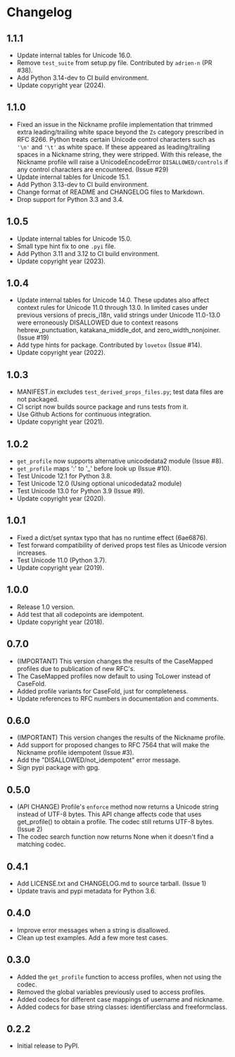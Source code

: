# Changelog

## 1.1.1

-   Update internal tables for Unicode 16.0.
-   Remove `test_suite` from setup.py file. Contributed by `adrien-n` (PR #38).
-   Add Python 3.14-dev to CI build environment.
-   Update copyright year (2024).

## 1.1.0

-   Fixed an issue in the Nickname profile implementation that trimmed
    extra leading/trailing white space beyond the `Zs`
    category prescribed in RFC 8266. Python treats certain
    Unicode control characters such as `'\n'` and `'\t'` as white space. If
    these appeared as leading/trailing spaces in a Nickname string, they
    were stripped. With this release, the Nickname profile will raise a
    UnicodeEncodeError `DISALLOWED/controls` if any control
    characters are encountered. (Issue #29)
-   Update internal tables for Unicode 15.1.
-   Add Python 3.13-dev to CI build environment.
-   Change format of README and CHANGELOG files to Markdown.
-   Drop support for Python 3.3 and 3.4.

## 1.0.5

-   Update internal tables for Unicode 15.0.
-   Small type hint fix to one `.pyi` file.
-   Add Python 3.11 and 3.12 to CI build environment.
-   Update copyright year (2023).

## 1.0.4

-   Update internal tables for Unicode 14.0. These updates also affect
    context rules for Unicode 11.0 through 13.0. In limited cases under
    previous versions of precis_i18n, valid strings under Unicode
    11.0-13.0 were erroneously DISALLOWED due to context reasons
    hebrew_punctuation, katakana_middle_dot, and zero_width_nonjoiner.
    (Issue #19)
-   Add type hints for package. Contributed by `lovetox` (Issue #14).
-   Update copyright year (2022).

## 1.0.3

-   MANIFEST.in excludes `test_derived_props_files.py`; test
    data files are not packaged.
-   CI script now builds source package and runs tests from it.
-   Use Github Actions for continuous integration.
-   Update copyright year (2021).

## 1.0.2

-   `get_profile` now supports alternative unicodedata2 module (Issue
    #8).
-   `get_profile` maps \':\' to \'\_\' before look up (Issue #10).
-   Test Unicode 12.1 for Python 3.8.
-   Test Unicode 12.0 (Using optional unicodedata2 module)
-   Test Unicode 13.0 for Python 3.9 (Issue #9).
-   Update copyright year (2020).

## 1.0.1

-   Fixed a dict/set syntax typo that has no runtime effect (6ae6876).
-   Test forward compatibility of derived props test files as Unicode
    version increases.
-   Test Unicode 11.0 (Python 3.7).
-   Update copyright year (2019).

## 1.0.0

-   Release 1.0 version.
-   Add test that all codepoints are idempotent.
-   Update copyright year (2018).

## 0.7.0

-   (IMPORTANT) This version changes the results of the CaseMapped
    profiles due to publication of new RFC\'s.
-   The CaseMapped profiles now default to using ToLower instead of
    CaseFold.
-   Added profile variants for CaseFold, just for completeness.
-   Update references to RFC numbers in documentation and comments.

## 0.6.0

-   (IMPORTANT) This version changes the results of the Nickname
    profile.
-   Add support for proposed changes to RFC 7564 that will make the
    Nickname profile idempotent (Issue #3).
-   Add the \"DISALLOWED/not_idempotent\" error message.
-   Sign pypi package with gpg.

## 0.5.0

-   (API CHANGE) Profile\'s `enforce` method now returns a Unicode
    string instead of UTF-8 bytes. This API change affects code that
    uses get_profile() to obtain a profile. The codec still returns
    UTF-8 bytes. (Issue 2)
-   The codec search function now returns None when it doesn\'t find a
    matching codec.

## 0.4.1

-   Add LICENSE.txt and CHANGELOG.md to source tarball. (Issue 1)
-   Update travis and pypi metadata for Python 3.6.

## 0.4.0

-   Improve error messages when a string is disallowed.
-   Clean up test examples. Add a few more test cases.

## 0.3.0

-   Added the `get_profile` function to access profiles, when not using
    the codec.
-   Removed the global variables previously used to access profiles.
-   Added codecs for different case mappings of username and nickname.
-   Added codecs for base string classes: identifierclass and
    freeformclass.

## 0.2.2

-   Initial release to PyPI.
